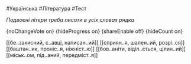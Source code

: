#Українська #Література #Тест

*Подвоєні літери треба писати в усіх словах рядка*

{noChangeVote on}
{hideProgress on}
{shareEnable off}
{hideCount on}

[[бе..захисний, с..авці, написан..ий]]
[[сприян..я, шален..ий, розрі..ся]]
[[баштан..ик, проніс..я, ніжніст..ю]]
[[бов..аніти, віділ..ється, цілин..ий]]
[[міськ..ом, під..аний, передміст..я]]
